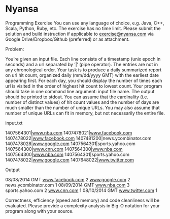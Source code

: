 # Nyansa
Programming Exercise
You can use any language of choice, e.g. Java, C++, Scala, Python, Ruby, etc. The exercise has no time limit. Please submit the solution and build instruction if applicable to exercise@nyansa.com via Google Drive/Dropbox/Github (preferred) or as attachment.


Problem:

You’re given an input file. Each line consists of a timestamp (unix epoch in seconds) and a url separated by ‘|’ (pipe operator). The entries are not in any chronological order. Your task is to produce a daily summarized report on url hit count, organized daily (mm/dd/yyyy GMT) with the earliest date appearing first. For each day, you should display the number of times each url is visited in the order of highest hit count to lowest count. Your program should take in one command line argument: input file name. The output should be printed to stdout. You can assume that the cardinality (i.e. number of distinct values) of hit count values and the number of days are much smaller than the number of unique URLs. You may also assume that number of unique URLs can fit in memory, but not necessarily the entire file.

input.txt

1407564301|www.nba.com
1407478021|www.facebook.com
1407478022|www.facebook.com
1407481200|news.ycombinator.com
1407478028|www.google.com
1407564301|sports.yahoo.com
1407564300|www.cnn.com
1407564300|www.nba.com
1407564300|www.nba.com
1407564301|sports.yahoo.com
1407478022|www.google.com
1407648022|www.twitter.com


Output

08/08/2014 GMT
www.facebook.com 2
www.google.com 2
news.ycombinator.com 1
08/09/2014 GMT
www.nba.com 3
sports.yahoo.com 2
www.cnn.com 1
08/10/2014 GMT
www.twitter.com 1


Correctness, efficiency (speed and memory) and code cleanliness will be evaluated. Please provide a complexity analysis in Big-O notation for your program along with your source. 
